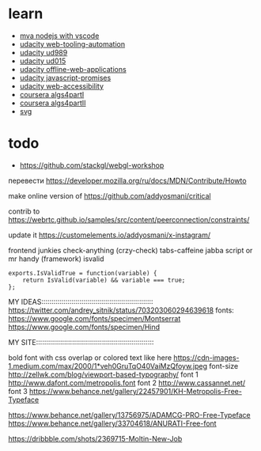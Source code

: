 # learn

- [mva nodejs with vscode](https://mva.microsoft.com/en-US/training-courses/mastering-nodejs-modules-and-packages-with-visual-studio-code-13921?l=8UwHgkzbB_6201937557)
- [udacity web-tooling-automation](https://www.udacity.com/course/web-tooling-automation--ud892)
- [udacity ud989](https://www.udacity.com/courses/ud989)
- [udacity ud015](https://www.udacity.com/courses/ud015)
- [udacity offline-web-applications](https://www.udacity.com/course/offline-web-applications--ud899)
- [udacity javascript-promises](https://www.udacity.com/course/javascript-promises--ud898)
- [udacity web-accessibility](https://www.udacity.com/course/web-accessibility--ud891)
- [coursera algs4partI](https://www.coursera.org/course/algs4partI)
- [coursera algs4partII](https://www.coursera.org/course/algs4partII)
- [svg](https://htmlacademy.ru/courses/130)

# todo

- https://github.com/stackgl/webgl-workshop

перевести https://developer.mozilla.org/ru/docs/MDN/Contribute/Howto

make online version of https://github.com/addyosmani/critical

contrib to https://webrtc.github.io/samples/src/content/peerconnection/constraints/

update it https://customelements.io/addyosmani/x-instagram/

frontend junkies
check-anything (crzy-check)
tabs-caffeine
jabba script or mr handy (framework)
isvalid
```
exports.IsValidTrue = function(variable) {
	return IsValid(variable) && variable === true;
};
```

MY IDEAS::::::::::::::::::::::::::::::::::::::::::::::::::::::::
https://twitter.com/andrey_sitnik/status/703203060294639618
fonts:
https://www.google.com/fonts/specimen/Montserrat
https://www.google.com/fonts/specimen/Hind


MY SITE:::::::::::::::::::::::::::::::::::::::::::::::::::::::::::

bold font with css overlap or colored text like here
https://cdn-images-1.medium.com/max/2000/1*veh0GruTqO40VaiMzQfoyw.jpeg
font-size http://zellwk.com/blog/viewport-based-typography/
font 1 http://www.dafont.com/metropolis.font
font 2 http://www.cassannet.net/
font 3 https://www.behance.net/gallery/22457901/KH-Metropolis-Free-Typeface

https://www.behance.net/gallery/13756975/ADAMCG-PRO-Free-Typeface
https://www.behance.net/gallery/33704618/ANURATI-Free-font

https://dribbble.com/shots/2369715-Moltin-New-Job
